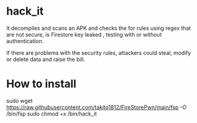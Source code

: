 # hack_it

It decompiles and  scans an APK and checks the  for rules using regex that are not secure, is Firestore key leaked , testing with or without authentication.

If there are problems with the security rules, attackers could steal, modify or delete data and raise the bill.

# How to install

sudo wget https://raw.githubusercontent.com/takito1812/FireStorePwn/main/fsp -O /bin/fsp
sudo chmod +x /bin/hack_it

